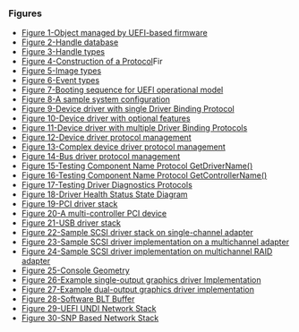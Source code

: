 <!--- @file
  Figures

  Copyright (c) 2012-2018, Intel Corporation. All rights reserved.<BR>

  Redistribution and use in source (original document form) and 'compiled'
  forms (converted to PDF, epub, HTML and other formats) with or without
  modification, are permitted provided that the following conditions are met:

  1) Redistributions of source code (original document form) must retain the
     above copyright notice, this list of conditions and the following
     disclaimer as the first lines of this file unmodified.

  2) Redistributions in compiled form (transformed to other DTDs, converted to
     PDF, epub, HTML and other formats) must reproduce the above copyright
     notice, this list of conditions and the following disclaimer in the
     documentation and/or other materials provided with the distribution.

  THIS DOCUMENTATION IS PROVIDED BY TIANOCORE PROJECT "AS IS" AND ANY EXPRESS OR
  IMPLIED WARRANTIES, INCLUDING, BUT NOT LIMITED TO, THE IMPLIED WARRANTIES OF
  MERCHANTABILITY AND FITNESS FOR A PARTICULAR PURPOSE ARE DISCLAIMED. IN NO
  EVENT SHALL TIANOCORE PROJECT  BE LIABLE FOR ANY DIRECT, INDIRECT, INCIDENTAL,
  SPECIAL, EXEMPLARY, OR CONSEQUENTIAL DAMAGES (INCLUDING, BUT NOT LIMITED TO,
  PROCUREMENT OF SUBSTITUTE GOODS OR SERVICES; LOSS OF USE, DATA, OR PROFITS;
  OR BUSINESS INTERRUPTION) HOWEVER CAUSED AND ON ANY THEORY OF LIABILITY,
  WHETHER IN CONTRACT, STRICT LIABILITY, OR TORT (INCLUDING NEGLIGENCE OR
  OTHERWISE) ARISING IN ANY WAY OUT OF THE USE OF THIS DOCUMENTATION, EVEN IF
  ADVISED OF THE POSSIBILITY OF SUCH DAMAGE.

-->

### Figures

* [Figure 1-Object managed by UEFI-based firmware](3_foundation/32_objects_managed_by_uefi-based_firmware.md#figure-1-object-managed-by-uefi-based-firmware)
* [Figure 2-Handle database](3_foundation/34_handle_database.md#figure-2-handle-database)
* [Figure 3-Handle types](3_foundation/34_handle_database.md#figure-3-handle-types)
* [Figure 4-Construction of a Protocol](3_foundation/36_protocols_and_handles/362_protocol_interface_structure.md#figure-4-construction-of-a-protocol)Fir
* [Figure 5-Image types](3_foundation/37_uefi_images/README.7.md#figure-5-image-types)
* [Figure 6-Event types](3_foundation/38_events_and_task_priority_levels/README.8.md#figure-6-event-types)
* [Figure 7-Booting sequence for UEFI operational model](3_foundation/315_platform_initialization/README.15.md#figure-7-booting-sequence-for-uefi-operational-model)
* [Figure 8-A sample system configuration](3_foundation/315_platform_initialization/README.15.md#figure-8-a-sample-system-configuration)
* [Figure 9-Device driver with single Driver Binding Protocol](6_uefi_driver_categories/61_device_drivers/614_device_drivers_with_one_driver_binding_protoco.md#figure-9-device-driver-with-single-driver-binding-protocol)
* [Figure 10-Device driver with optional features](6_uefi_driver_categories/61_device_drivers/614_device_drivers_with_one_driver_binding_protoco.md#figure-10-device-driver-with-optional-features)
* [Figure 11-Device driver with multiple Driver Binding Protocols](6_uefi_driver_categories/61_device_drivers/615_device_drivers_with_multiple_driver_binding_pr.md#figure-11-device-driver-with-multiple-driver-binding-protocols)
* [Figure 12-Device driver protocol management](6_uefi_driver_categories/61_device_drivers/616_device_driver_protocol_management.md#figure-12-device-driver-protocol-management)
* [Figure 13-Complex device driver protocol management](6_uefi_driver_categories/61_device_drivers/616_device_driver_protocol_management.md#figure-13-complex-device-driver-protocol-management)
* [Figure 14-Bus driver protocol management](6_uefi_driver_categories/62_bus_drivers/625_bus_driver_protocol_and_child_management.md#figure-14-bus-driver-protocol-management)
* [Figure 15-Testing Component Name Protocol GetDriverName()](11_uefi_driver_and_controller_names/114_testing_component_name_protocols.md#figure-15-testing-component-name-protocol-getdrivername)
* [Figure 16-Testing Component Name Protocol GetControllerName()](11_uefi_driver_and_controller_names/114_testing_component_name_protocols.md#figure-16-testing-component-name-protocol-getcontrollername)
* [Figure 17-Testing Driver Diagnostics Protocols](13_uefi_driver_diagnostics/133_testing_driver_diagnostics_protocols.md#figure-17-testing-driver-diagnostics-protocols)
* [Figure 18-Driver Health Status State Diagram](14_driver_health_protocol/142_gethealthstatus_implementations/README.md#figure-18-driver-health-status-state-diagram)
* [Figure 19-PCI driver stack](18_pci_driver_design_guidelines/README.md#figure-19-pci-driver-stack)
* [Figure 20-A multi-controller PCI device](18_pci_driver_design_guidelines/183_pci_drivers/1833_pci_cards_with_multiple_pci_controllers.md#figure-20-a-multi-controller-pci-device)
* [Figure 21-USB driver stack](19_usb_driver_design_guidelines/README.md#figure-21-usb-driver-stack)
* [Figure 22-Sample SCSI driver stack on single-channel adapter](20_scsi_driver_design_guidelines/201_scsi_host_controller_driver/2011_single-channel_scsi_adapters.md#figure-22-sample-scsi-driver-stack-on-single-channel-adapter)
* [Figure 23-Sample SCSI driver implementation on a multichannel adapter](20_scsi_driver_design_guidelines/201_scsi_host_controller_driver/2012_multi-channel_scsi_adapters.md#figure-23-sample-scsi-driver-implementation-on-a-multichannel-adapter)
* [Figure 24-Sample SCSI driver implementation on multichannel RAID adapter](20_scsi_driver_design_guidelines/201_scsi_host_controller_driver/2013_scsi_adapters_with_raid.md#figure-24-sample-scsi-driver-implementation-on-multichannel-raid-adapter)
* [Figure 25-Console Geometry](22_text_console_driver_design_guidelines/223_simple_text_output_protocol_implementation/2238_setcursorposition_implementation.md#figure-25-console-geometry)
* [Figure 26-Example single-output graphics driver Implementation](23_graphics_driver_design_guidelines/232_graphics_output_protocol_implementation/2321_single_output_graphics_adapters.md#figure-26-example-single-output-graphics-driver-implementation)
* [Figure 27-Example dual-output graphics driver implementation](23_graphics_driver_design_guidelines/232_graphics_output_protocol_implementation/2322_multiple_output_graphics_adapters.md#figure-27-example-dual-output-graphics-driver-implementation)
* [Figure 28-Software BLT Buffer](23_graphics_driver_design_guidelines/232_graphics_output_protocol_implementation/2324_querymode,_setmode,_and_blt_implementation.md#figure-28-software-blt-buffer)
* [Figure 29-UEFI UNDI Network Stack](25_network_driver_design_guidelines/252_nii_protocol_and_undi_implementations/README.md#figure-29-uefi-undi-network-stack)
* [Figure 30-SNP Based Network Stack](25_network_driver_design_guidelines/253_simple_network_protocol_implementations.md#figure-30-snp-based-network-stack)
